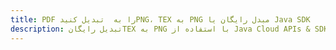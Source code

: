 ---title: PDF را به  تبدیل کنیدPNG، TEX به PNG مبدل رایگان یا Java SDKdescription: تبدیل رایگانTEX به PNG با استفاده از Java Cloud APIs & SDK همچنین اسناد PDF را در Cloud ایجاد، ویرایش و رندر کنید.---